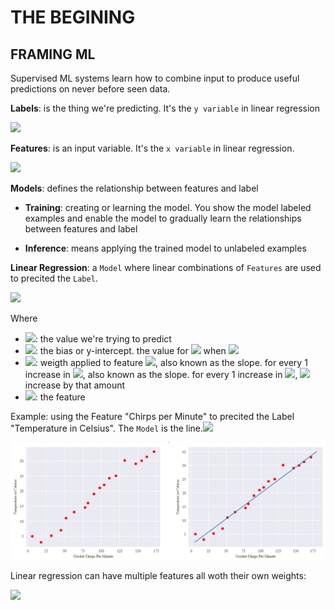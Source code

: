 # THE BEGINING

## FRAMING ML

Supervised ML systems learn how to combine input to produce useful predictions on never before seen data.

**Labels**: is the thing we're predicting. It's the `y variable` in linear regression

<img src="https://latex.codecogs.com/gif.latex? y"/>

**Features**: is an input variable. It's the `x variable` in linear regression.

<img src="https://latex.codecogs.com/gif.latex? x_1, x_2,...,x_N"/>

**Models**: defines the relationship between features and label
- **Training**: creating or learning the model. You show the model labeled examples and enable the model to gradually learn the relationships between features and label

- **Inference**: means applying the trained model to unlabeled examples

**Linear Regression**: a `Model` where linear combinations of `Features` are used to precited the `Label`.

<img src="https://latex.codecogs.com/gif.latex? y`=b+w_1x_1"/>

Where

- <img src="https://latex.codecogs.com/gif.latex? y`"/>: the value we're trying to predict
- <img src="https://latex.codecogs.com/gif.latex? b"/>: the bias or y-intercept. the value for <img src="https://latex.codecogs.com/gif.latex? y`"/> when <img src="https://latex.codecogs.com/gif.latex? x_1 = 0"/>
- <img src="https://latex.codecogs.com/gif.latex? w_1"/>: weigth applied to feature <img src="https://latex.codecogs.com/gif.latex? x_1"/>, also known as the slope. for every 1 increase in <img src="https://latex.codecogs.com/gif.latex? x_1"/>, also known as the slope. for every 1 increase in <img src="https://latex.codecogs.com/gif.latex? x_1"/>, <img src="https://latex.codecogs.com/gif.latex? y`"/> increase by that amount
- <img src="https://latex.codecogs.com/gif.latex? x_1"/>: the feature

Example: using the Feature "Chirps per Minute" to precited the Label "Temperature in Celsius". The `Model` is the line.<img src="https://latex.codecogs.com/gif.latex? y`=2 + 0.25 * x_1"/>

<img src="img/img01.png"/>

Linear regression can have multiple features all woth their own weights:

<img src="https://latex.codecogs.com/gif.latex? y`=b+w_1x_1+w_2x_2+w_3x_3+...+w_Nx_N"/>
